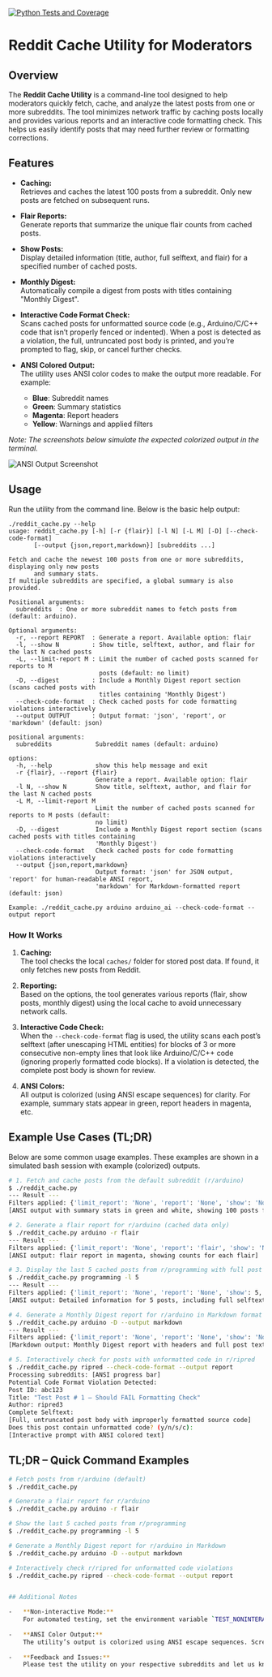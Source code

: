 [![Python Tests and Coverage](https://github.com/ripred/reddit/actions/workflows/python-app.yml/badge.svg)](https://github.com/ripred/reddit/actions/workflows/python-app.yml)
# Reddit Cache Utility for Moderators

## Overview

The **Reddit Cache Utility** is a command-line tool designed to help moderators quickly fetch, cache, and analyze the latest posts from one or more subreddits. The tool minimizes network traffic by caching posts locally and provides various reports and an interactive code formatting check. This helps us easily identify posts that may need further review or formatting corrections.

## Features

- **Caching:**  
  Retrieves and caches the latest 100 posts from a subreddit. Only new posts are fetched on subsequent runs.

- **Flair Reports:**  
  Generate reports that summarize the unique flair counts from cached posts.

- **Show Posts:**  
  Display detailed information (title, author, full selftext, and flair) for a specified number of cached posts.

- **Monthly Digest:**  
  Automatically compile a digest from posts with titles containing "Monthly Digest".

- **Interactive Code Format Check:**  
  Scans cached posts for unformatted source code (e.g., Arduino/C/C++ code that isn’t properly fenced or indented). When a post is detected as a violation, the full, untruncated post body is printed, and you’re prompted to flag, skip, or cancel further checks.

- **ANSI Colored Output:**  
  The utility uses ANSI color codes to make the output more readable. For example:
  - **Blue**: Subreddit names  
  - **Green**: Summary statistics  
  - **Magenta**: Report headers  
  - **Yellow**: Warnings and applied filters

*Note: The screenshots below simulate the expected colorized output in the terminal.*

![ANSI Output Screenshot](https://via.placeholder.com/800x200?text=ANSI+Colored+Output+Screenshot)

## Usage

Run the utility from the command line. Below is the basic help output:


```
./reddit_cache.py --help
usage: reddit_cache.py [-h] [-r {flair}] [-l N] [-L M] [-D] [--check-code-format]
       [--output {json,report,markdown}] [subreddits ...]

Fetch and cache the newest 100 posts from one or more subreddits, displaying only new posts
       and summary stats.
If multiple subreddits are specified, a global summary is also provided.

Positional arguments:
  subreddits  : One or more subreddit names to fetch posts from (default: arduino).

Optional arguments:
  -r, --report REPORT  : Generate a report. Available option: flair
  -l, --show N         : Show title, selftext, author, and flair for the last N cached posts
  -L, --limit-report M : Limit the number of cached posts scanned for reports to M
                         posts (default: no limit)
  -D, --digest         : Include a Monthly Digest report section (scans cached posts with
                         titles containing 'Monthly Digest')
  --check-code-format  : Check cached posts for code formatting violations interactively
  --output OUTPUT      : Output format: 'json', 'report', or 'markdown' (default: json)

positional arguments:
  subreddits            Subreddit names (default: arduino)

options:
  -h, --help            show this help message and exit
  -r {flair}, --report {flair}
                        Generate a report. Available option: flair
  -l N, --show N        Show title, selftext, author, and flair for the last N cached posts
  -L M, --limit-report M
                        Limit the number of cached posts scanned for reports to M posts (default:
                        no limit)
  -D, --digest          Include a Monthly Digest report section (scans cached posts with titles containing
                        'Monthly Digest')
  --check-code-format   Check cached posts for code formatting violations interactively
  --output {json,report,markdown}
                        Output format: 'json' for JSON output, 'report' for human-readable ANSI report,
                        'markdown' for Markdown-formatted report (default: json)

Example: ./reddit_cache.py arduino arduino_ai --check-code-format --output report
```

### How It Works

1. **Caching:**  
   The tool checks the local `caches/` folder for stored post data. If found, it only fetches new posts from Reddit.

2. **Reporting:**  
   Based on the options, the tool generates various reports (flair, show posts, monthly digest) using the local cache to avoid unnecessary network calls.

3. **Interactive Code Check:**  
   When the `--check-code-format` flag is used, the utility scans each post’s selftext (after unescaping HTML entities) for blocks of 3 or more consecutive non-empty lines that look like Arduino/C/C++ code (ignoring properly formatted code blocks). If a violation is detected, the complete post body is shown for review.

4. **ANSI Colors:**  
   All output is colorized (using ANSI escape sequences) for clarity. For example, summary stats appear in green, report headers in magenta, etc.

## Example Use Cases (TL;DR)

Below are some common usage examples. These examples are shown in a simulated bash session with example (colorized) outputs.

```bash
# 1. Fetch and cache posts from the default subreddit (r/arduino)
$ ./reddit_cache.py
--- Result ---
Filters applied: {'limit_report': 'None', 'report': 'None', 'show': 'None', 'digest': 'None', 'check_code_format': 'None', 'output': 'json'}
[ANSI output with summary stats in green and white, showing 100 posts fetched from r/arduino]

# 2. Generate a flair report for r/arduino (cached data only)
$ ./reddit_cache.py arduino -r flair
--- Result ---
Filters applied: {'limit_report': 'None', 'report': 'flair', 'show': 'None', 'digest': 'None', 'check_code_format': 'None', 'output': 'json'}
[ANSI output: flair report in magenta, showing counts for each flair]

# 3. Display the last 5 cached posts from r/programming with full post details
$ ./reddit_cache.py programming -l 5
--- Result ---
Filters applied: {'limit_report': 'None', 'report': 'None', 'show': 5, 'digest': 'None', 'check_code_format': 'None', 'output': 'json'}
[ANSI output: Detailed information for 5 posts, including full selftext]

# 4. Generate a Monthly Digest report for r/arduino in Markdown format
$ ./reddit_cache.py arduino -D --output markdown
--- Result ---
Filters applied: {'limit_report': 'None', 'report': 'None', 'show': 'None', 'digest': 'Enabled', 'check_code_format': 'None', 'output': 'markdown'}
[Markdown output: Monthly Digest report with headers and full post texts]

# 5. Interactively check for posts with unformatted code in r/ripred
$ ./reddit_cache.py ripred --check-code-format --output report
Processing subreddits: [ANSI progress bar]
Potential Code Format Violation Detected:
Post ID: abc123
Title: "Test Post # 1 – Should FAIL Formatting Check"
Author: ripred3
Complete Selftext:
[Full, untruncated post body with improperly formatted source code]
Does this post contain unformatted code? (y/n/s/c): 
[Interactive prompt with ANSI colored text]

```

## TL;DR – Quick Command Examples

```bash
# Fetch posts from r/arduino (default)
$ ./reddit_cache.py

# Generate a flair report for r/arduino
$ ./reddit_cache.py arduino -r flair

# Show the last 5 cached posts from r/programming
$ ./reddit_cache.py programming -l 5

# Generate a Monthly Digest report for r/arduino in Markdown
$ ./reddit_cache.py arduino -D --output markdown

# Interactively check r/ripred for unformatted code violations
$ ./reddit_cache.py ripred --check-code-format --output report


## Additional Notes

-   **Non-interactive Mode:**  
    For automated testing, set the environment variable `TEST_NONINTERACTIVE=1` to simulate a "y" response during code format checks.
    
-   **ANSI Color Output:**  
    The utility’s output is colorized using ANSI escape sequences. Screenshots of the output are provided above; please refer to your terminal for the live colored output.
    
-   **Feedback and Issues:**  
    Please test the utility on your respective subreddits and let us know if you encounter any issues or have suggestions for additional features. Your feedback is highly appreciated!
    

